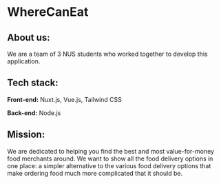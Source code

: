 # WhereCanEat

## About us:
We are a team of 3 NUS students who worked together to develop this application.


## Tech stack:
**Front-end:** Nuxt.js, Vue.js, Tailwind CSS

**Back-end:** Node.js

## Mission:
We are dedicated to helping you find the best and most value-for-money food merchants around. We want to show all the food delivery options in one place: a simpler alternative to the various food delivery options that make ordering food much more complicated that it should be.
